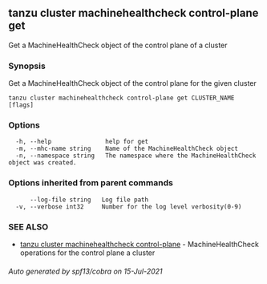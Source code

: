 ## tanzu cluster machinehealthcheck control-plane get

Get a MachineHealthCheck object of the control plane of a cluster

### Synopsis

Get a MachineHealthCheck object of the control plane for the given cluster

```
tanzu cluster machinehealthcheck control-plane get CLUSTER_NAME [flags]
```

### Options

```
  -h, --help               help for get
  -m, --mhc-name string    Name of the MachineHealthCheck object
  -n, --namespace string   The namespace where the MachineHealthCheck object was created.
```

### Options inherited from parent commands

```
      --log-file string   Log file path
  -v, --verbose int32     Number for the log level verbosity(0-9)
```

### SEE ALSO

* [tanzu cluster machinehealthcheck control-plane](tanzu_cluster_machinehealthcheck_control-plane.md)     - MachineHealthCheck operations for the control plane a cluster

###### Auto generated by spf13/cobra on 15-Jul-2021
